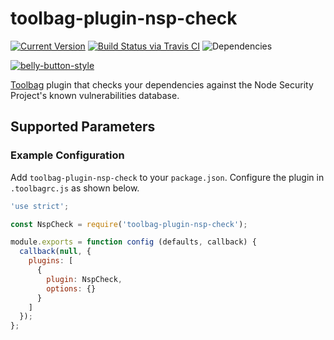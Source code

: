 # toolbag-plugin-nsp-check

[![Current Version](https://img.shields.io/npm/v/toolbag-plugin-nsp-check.svg)](https://www.npmjs.org/package/toolbag-plugin-nsp-check)
[![Build Status via Travis CI](https://travis-ci.org/continuationlabs/toolbag-plugin-nsp-check.svg?branch=master)](https://travis-ci.org/continuationlabs/toolbag-plugin-nsp-check)
![Dependencies](http://img.shields.io/david/continuationlabs/toolbag-plugin-nsp-check.svg)

[![belly-button-style](https://cdn.rawgit.com/continuationlabs/belly-button/master/badge.svg)](https://github.com/continuationlabs/belly-button)

[Toolbag](https://github.com/continuationlabs/toolbag) plugin that checks your dependencies against the Node Security Project's known vulnerabilities database.

## Supported Parameters


### Example Configuration

Add `toolbag-plugin-nsp-check` to your `package.json`. Configure the plugin in `.toolbagrc.js` as shown below.

```javascript
'use strict';

const NspCheck = require('toolbag-plugin-nsp-check');

module.exports = function config (defaults, callback) {
  callback(null, {
    plugins: [
      {
        plugin: NspCheck,
        options: {}
      }
    ]
  });
};
```
